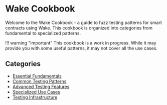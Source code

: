 # Wake Cookbook

Welcome to the Wake Cookbook - a guide to fuzz testing patterns for smart contracts using Wake. This cookbook is organized into categories from fundamental to specialized patterns.

!!! warning "Important"
    This cookbook is a work in progress. While it may provide you with some useful patterns, it may not cover all the use cases.

## Categories

- [Essential Fundamentals](essential-fundamentals/index.md)
- [Common Testing Patterns](common-testing-patterns/index.md)
- [Advanced Testing Features](advanced-testing-features/index.md)
- [Specialized Use Cases](specialized-use-cases/index.md)
- [Testing Infrastructure](testing-infrastructure/index.md)
